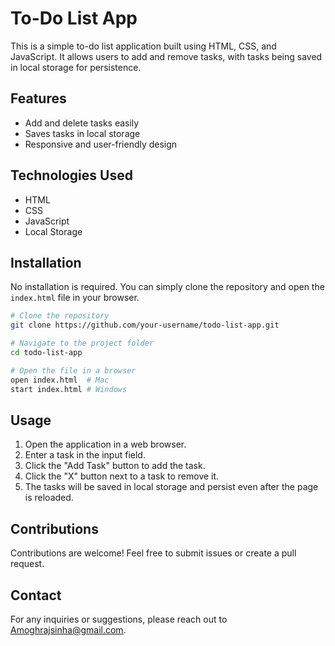 # To-Do List App

This is a simple to-do list application built using HTML, CSS, and JavaScript. It allows users to add and remove tasks, with tasks being saved in local storage for persistence.

## Features
- Add and delete tasks easily
- Saves tasks in local storage
- Responsive and user-friendly design

## Technologies Used
- HTML
- CSS
- JavaScript
- Local Storage

## Installation
No installation is required. You can simply clone the repository and open the `index.html` file in your browser.

```bash
# Clone the repository
git clone https://github.com/your-username/todo-list-app.git

# Navigate to the project folder
cd todo-list-app

# Open the file in a browser
open index.html  # Mac
start index.html # Windows
```

## Usage
1. Open the application in a web browser.
2. Enter a task in the input field.
3. Click the "Add Task" button to add the task.
4. Click the "X" button next to a task to remove it.
5. The tasks will be saved in local storage and persist even after the page is reloaded.


## Contributions
Contributions are welcome! Feel free to submit issues or create a pull request.

## Contact
For any inquiries or suggestions, please reach out to Amoghrajsinha@gmail.com.

